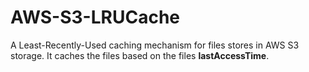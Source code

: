 # AWS-S3-LRUCache

A Least-Recently-Used caching mechanism for files stores in AWS S3 storage. It caches the files based on the files <b>lastAccessTime</b>.
